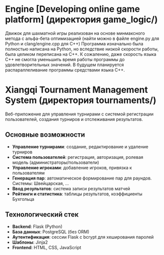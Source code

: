 # Engine [Developing online game platform] (директория game_logic/)

Движок для шахматной игры реализован на основе минмаксного метода с альфа-бета оптимизацией (найти можно в файле engine.py для Python и clang/engine.cpp для C++)
Программа изначально была полностью написана на Python, но вследствие низкой скорости работы, была целиком переписана на C++. К сожалению, даже скорость языка C++ не смогла уменьшить время работы программы до удовлетворительных значений.
В будущем планируется распараллеливание программы средствами языка C++.

# Xiangqi Tournament Management System (директория tournaments/)

Веб-приложение для управления турнирами с системой регистрации пользователей, создания турниров и отслеживания результатов.

## Основные возможности

- **Управление турнирами**: создание, редактирование и удаление турниров
- **Система пользователей**: регистрация, авторизация, ролевая модель (администраторы/пользователи)
- **Управление игроками**: добавление игроков, привязка к пользователям
- **Генерация пар**: автоматическое формирование пар для раундов. Системы: Швейцарская, ...
- **Ввод результатов**: система записи результатов матчей
- **Рейтинги и статистика**: таблицы результатов, коэффициенты Бухгольца

## Технологический стек

- **Backend**: Flask (Python)
- **База данных**: PostgreSQL (без ORM)
- **Аутентификация**: сессии Flask с bcrypt для хеширования паролей
- **Шаблоны**: Jinja2
- **Frontend**: HTML, CSS, JavaScript
